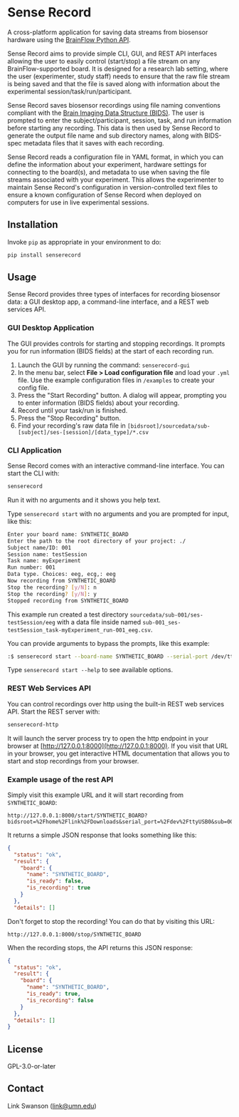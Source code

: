 # Sense Record
A cross-platform application for saving data streams from biosensor hardware using the [BrainFlow Python API](https://brainflow.readthedocs.io/en/stable/UserAPI.html#python-api-reference).

Sense Record aims to provide simple CLI, GUI, and REST API interfaces allowing the user to easily control (start/stop) a file stream on any BrainFlow-supported board. It is designed for a research lab setting, where the user (experimenter, study staff) needs to ensure that the raw file stream is being saved and that the file is saved along with information about the experimental session/task/run/participant.

Sense Record saves biosensor recordings using file naming conventions compliant with the [Brain Imaging Data Structure (BIDS)](https://bids-specification.readthedocs.io/en/stable/). The user is prompted to enter the subject/participant, session, task, and run information before starting any recording. This data is then used by Sense Record to generate the output file name and sub directory names, along with BIDS-spec metadata files that it saves with each recording.

Sense Record reads a configuration file in YAML format, in which you can define the information about your experiment, hardware settings for connecting to the board(s), and metadata to use when saving the file streams associated with your experiment. This allows the experimenter to maintain Sense Record's configuration in version-controlled text files to ensure a known configuration of Sense Record when deployed on computers for use in live experimental sessions.

## Installation

Invoke `pip` as appropriate in your environment to do:

```bash
pip install senserecord
```

## Usage

Sense Record provides three types of interfaces for recording biosensor data: a GUI desktop app, a command-line interface, and a REST web services API.

### GUI Desktop Application

The GUI provides controls for starting and stopping recordings. It prompts you for run information (BIDS fields) at the start of each recording run.

1. Launch the GUI by running the command: `senserecord-gui`
2. In the menu bar, select **File > Load configuration file** and load your `.yml` file. Use the example configuration files in `/examples` to create your config file.
3. Press the "Start Recording" button. A dialog will appear, prompting you to enter information (BIDS fields) about your recording.
4. Record until your task/run is finished.
5. Press the "Stop Recording" button.
6. Find your recording's raw data file in `[bidsroot]/sourcedata/sub-[subject]/ses-[session]/[data_type]/*.csv`

### CLI Application

Sense Record comes with an interactive command-line interface. You can start the CLI with:

```bash
senserecord
```
Run it with no arguments and it shows you help text.

Type `senserecord start` with no arguments and you are prompted for input, like this:

```bash
Enter your board name: SYNTHETIC_BOARD
Enter the path to the root directory of your project: ./
Subject name/ID: 001
Session name: testSession
Task name: myExperiment
Run number: 001
Data type. Choices: eeg, ecg,: eeg
Now recording from SYNTHETIC_BOARD
Stop the recording? [y/N]: n
Stop the recording? [y/N]: y
Stopped recording from SYNTHETIC_BOARD
```

This example run created a test directory `sourcedata/sub-001/ses-testSession/eeg` with a data file inside named `sub-001_ses-testSession_task-myExperiment_run-001_eeg.csv`.

You can provide arguments to bypass the prompts, like this example:

```bash
:$ senserecord start --board-name SYNTHETIC_BOARD --serial-port /dev/ttyUSB0 --bidsroot /home/myuser/my_experiment_dir --sub 001 --ses mySession --task myTask --run 001 --data-type eeg
```

Type `senserecord start --help` to see available options.

### REST Web Services API

You can control recordings over http using the built-in REST web services API. Start the REST server with:

```bash
senserecord-http
```

It will launch the server process try to open the http endpoint in your browser at [http://127.0.0.1:8000](http://127.0.0.1:8000). If you visit that URL in your browser, you get interactive HTML documentation that allows you to start and stop recordings from your browser.

### Example usage of the rest API

Simply visit this example URL and it will start recording from `SYNTHETIC_BOARD`:
```
http://127.0.0.1:8000/start/SYNTHETIC_BOARD?bidsroot=%2Fhome%2Flink%2FDownloads&serial_port=%2Fdev%2FttyUSB0&sub=001&ses=default&task=default&run=001&data_type=eeg&modality=eeg
```
It returns a simple JSON response that looks something like this:

```json
{
  "status": "ok",
  "result": {
    "board": {
      "name": "SYNTHETIC_BOARD",
      "is_ready": false,
      "is_recording": true
    }
  },
  "details": []
```

Don't forget to stop the recording! You can do that by visiting this URL:

```
http://127.0.0.1:8000/stop/SYNTHETIC_BOARD
```

When the recording stops, the API returns this JSON response:

```json
{
  "status": "ok",
  "result": {
    "board": {
      "name": "SYNTHETIC_BOARD",
      "is_ready": true,
      "is_recording": false
    }
  },
  "details": []
}
```

## License

GPL-3.0-or-later

## Contact

Link Swanson (link@umn.edu)
